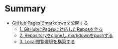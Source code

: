 # Summary

* [GitHub Pagesでmarkdownを公開する](./logs/index.md)
    * [1. GitHubにPagesに対応したReposを作る](./logs/1905-github-pages-with-jekyll-publishment.md)
    * [2. Repositoryをcloneし,markdownをpushする](./logs/1905-clone-and-push-markdowns-for-jekyll-publishment.md)
    * [3. Local閲覧環境を構築する ](./logs/1905-github-pages-local-environment-with-jekyll.md)

